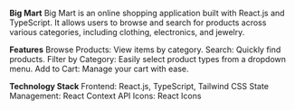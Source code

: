 **Big Mart**
Big Mart is an online shopping application built with React.js and TypeScript. It allows users to browse and search for products across various categories, including clothing, electronics, and jewelry.

**Features**
Browse Products: View items by category.
Search: Quickly find products.
Filter by Category: Easily select product types from a dropdown menu.
Add to Cart: Manage your cart with ease.

**Technology Stack**
Frontend: React.js, TypeScript, Tailwind CSS
State Management: React Context API
Icons: React Icons
